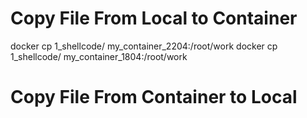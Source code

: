 # Copy File From Local to Container
docker cp 1_shellcode/ my_container_2204:/root/work
docker cp 1_shellcode/ my_container_1804:/root/work

# Copy File From Container to Local

